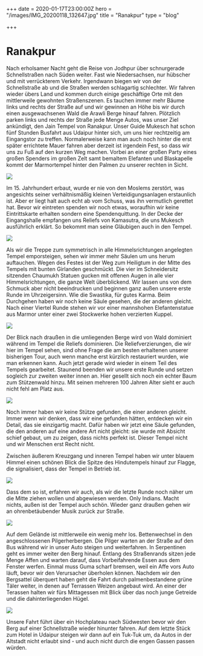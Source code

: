 +++
date = 2020-01-17T23:00:00Z
hero = "/images/IMG_20200118_132647.jpg"
title = "Ranakpur"
type = "blog"

+++
# Ranakpur

Nach erholsamer Nacht geht die Reise von Jodhpur über schnurgerade Schnellstraßen nach Süden weiter. Fast wie Niedersachsen, nur hübscher und mit verrückterem Verkehr. Irgendwann biegen wir von der Schnellstraße ab und die Straßen werden schlagartig schlechter. Wir fahren wieder übers Land und kommen durch einige geschäftige Orte mit den mittlerweile gewohnten Straßenszenen. Es tauchen immer mehr Bäume links und rechts der Straße auf und wir gewinnen an Höhe bis wir durch einen ausgewachsenen Wald die Arawli Berge hinauf fahren. Plötzlich parken links und rechts der Straße jede Menge Autos, was unser Ziel ankündigt, den Jain Tempel von Ranakpur. Unser Guide Mukesch hat schon fünf Stunden Busfahrt aus Udaipur hinter sich, um uns hier rechtzeitig am Eingangstor zu treffen. Normalerweise kann man auch noch hinter die erst später errichtete Mauer fahren aber derzeit ist irgendein Fest, so dass wir uns zu Fuß auf den kurzen Weg machen. Vorbei an einer großen Party eines großen Spenders im großen Zelt samt bemaltem Elefanten und Blaskapelle kommt der Marmortempel hinter den Palmen zu unserer rechten in Sicht.

![](/images/IMG_20200118_130344.jpg)

Im 15. Jahrhundert erbaut, wurde er nie von den Moslems zerstört, was angesichts seiner verhältnismäßig kleinen Verteidigungsanlagen erstaunlich ist. Aber er liegt halt auch echt ab vom Schuss, was ihn vermutlich gerettet hat. Bevor wir eintreten spenden wir noch etwas, woraufhin wir keine Eintrittskarte erhalten sondern eine Spendenquittung. In der Decke der Eingangshalle empfangen uns Reliefs von Kamasutra, die uns Mukesch ausführlich erklärt. So bekommt man seine Gläubigen auch in den Tempel.

![](/images/IMG_20200118_135442.jpg)

Als wir die Treppe zum symmetrisch in alle Himmelsrichtungen angelegten Tempel emporsteigen, sehen wir immer mehr Säulen um uns herum auftauchen. Wegen des Festes ist der Weg zum Heiligtum in der Mitte des Tempels mit bunten Girlanden geschmückt. Die vier im Schneidersitz sitzenden Chaumukh Statuen gucken mit offenen Augen in alle vier Himmelsrichtungen, die ganze Welt überblickend. Wir lassen uns von dem Schmuck aber nicht beeindrucken und beginnen ganz außen unsere erste Runde im Uhrzeigersinn. Wie die Swastika, für gutes Karma. Beim Durchgehen haben wir noch keine Säule gesehen, die der anderen gleicht. Nach einer Viertel Runde stehen wir vor einer mannshohen Elefantenstatue aus Marmor unter einer zwei Stockwerke hohen verzierten Kuppel.

![](/images/IMG_20200118_132637.jpg)

Der Blick nach draußen in die umliegenden Berge wird von Wald dominiert während im Tempel die Reliefs dominieren. Die Reliefverzierungen, die wir hier im Tempel sehen, sind ohne Frage die am besten erhaltenen unserer bisherigen Tour, auch wenn manche erst kürzlich restauriert wurden, wie man erkennen kann. Auch jetzt gerade wird wieder in einem Teil des Tempels gearbeitet. Staunend beenden wir unsere erste Runde und setzen sogleich zur zweiten weiter innen an. Hier gesellt sich noch ein echter Baum zum Stützenwald hinzu. Mit seinen mehreren 100 Jahren Alter sieht er auch nicht fehl am Platz aus.

![](/images/IMG_20200118_132528.jpg)

Noch immer haben wir keine Stütze gefunden, die einer anderen gleicht. Immer wenn wir denken, dass wir eine gefunden hätten, entdecken wir ein Detail, das sie einzigartig macht. Dafür haben wir jetzt eine Säule gefunden, die den anderen auf eine andere Art nicht gleicht: sie wurde mit Absicht schief gebaut, um zu zeigen, dass nichts perfekt ist. Dieser Tempel nicht und wir Menschen erst Recht nicht.

Zwischen äußerem Kreuzgang und inneren Tempel haben wir unter blauem Himmel einen schönen Blick die Spitze des Hindutempels hinauf zur Flagge, die signalisiert, dass der Tempel in Betrieb ist.

![](/images/IMG_20200118_134251.jpg)

Dass dem so ist, erfahren wir auch, als wir die letzte Runde noch näher um die Mitte ziehen wollen und abgewiesen werden. Only Indians. Macht nichts, außen ist der Tempel auch schön. Wieder ganz draußen gehen wir an ohrenbetäubender Musik zurück zur Straße.

![](/images/IMG_20200118_140653.jpg)

Auf dem Gelände ist mittlerweile  ein wenig mehr los. Bettenwechsel in den angeschlossenen Pilgerherbergen. Die Pilger warten an der Straße auf den Bus während wir in unser Auto steigen und weiterfahren. In Serpentinen geht es immer weiter den Berg hinauf. Entlang des Straßenrands sitzen jede Menge Affen und warten darauf, dass Vorbeifahrende Essen aus dem Fenster werfen. Einmal muss Guma scharf bremsen, weil ein Affe vors Auto läuft, bevor wir den Verursacher überholen können. Nachdem wir den Bergsattel überquert haben geht die Fahrt durch palmenbestandene grüne Täler weiter, in denen auf Terrassen Weizen angebaut wird. An einer der Terassen halten wir fürs Mittagessen mit Blick über das noch junge Getreide und die dahinterliegenden Hügel.

![](/images/IMG_20200118_144020.jpg)

Unsere Fahrt führt über ein Hochplateau nach Südwesten bevor wir den Berg auf einer Schnellstraße wieder hinunter fahren. Auf dem letzte Stück zum Hotel in Udaipur steigen wir dann auf ein Tuk-Tuk um, da Autos in der Altstadt nicht erlaubt sind - und auch nicht durch die engen Gassen passen würden.
